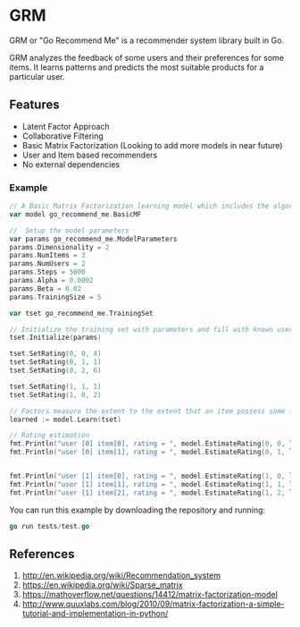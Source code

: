 GRM 
=======================


GRM or "Go Recommend Me" is a recommender system library built in Go.

GRM analyzes the feedback of some users and their 
preferences for some items. It learns patterns and predicts the most suitable products 
for a particular user.

Features
--------
 * Latent Factor Approach
 * Collaborative Filtering
 * Basic Matrix Factorization (Looking to add more models in near future)
 * User and Item based recommenders
 * No external dependencies 
 


### Example


```Go
// A Basic Matrix Factorization learning model which includes the algorithm and estimator
var model go_recommend_me.BasicMF

//  Setup the model parameters
var params go_recommend_me.ModelParameters
params.Dimensionality = 2
params.NumItems = 3
params.NumUsers = 2
params.Steps = 5000
params.Alpha = 0.0002
params.Beta = 0.02
params.TrainingSize = 5

var tset go_recommend_me.TrainingSet

// Initialize the training set with parameters and fill with known user/item ratings
tset.Initialize(params)

tset.SetRating(0, 0, 4)
tset.SetRating(0, 1, 1)
tset.SetRating(0, 2, 6)

tset.SetRating(1, 1, 1)
tset.SetRating(1, 0, 2)

// Factors measure the extent to the extent that an item possess some feature
learned := model.Learn(tset)

// Rating estimation
fmt.Println("user [0] item[0], rating = ", model.EstimateRating(0, 0, learned))
fmt.Println("user [0] item[1], rating = ", model.EstimateRating(0, 1, learned))


fmt.Println("user [1] item[0], rating = ", model.EstimateRating(1, 0, learned))
fmt.Println("user [1] item[1], rating = ", model.EstimateRating(1, 1, learned))
fmt.Println("user [1] item[2], rating = ", model.EstimateRating(1, 2, learned))


```

You can run this example by downloading the repository and running:
```Go
go run tests/test.go
```

References
--------
1. http://en.wikipedia.org/wiki/Recommendation_system
2. https://en.wikipedia.org/wiki/Sparse_matrix
3. https://mathoverflow.net/questions/14412/matrix-factorization-model
4. http://www.quuxlabs.com/blog/2010/09/matrix-factorization-a-simple-tutorial-and-implementation-in-python/

